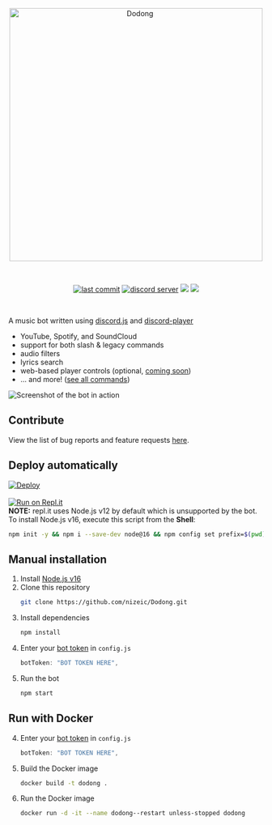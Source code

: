 <div align="center">
  <p>
    <img src="https://nize.ph/gallery/dodongmedium.png" width="500" alt="Dodong" /></a>
  </p>
  <br>
  <p>
    <a href="https://github.com/nizeic/Dodong/commits/main"><img src="https://img.shields.io/github/last-commit/nizeic/Dodong?color=44b868&logo=GitHub&logoColor=white&style=flat-square" alt="last commit"></a> 
    <a href="https://puersa.com/discord"><img src="https://img.shields.io/discord/706460727573217381?color=44b868&logo=discord&logoColor=white&style=flat-square" alt="discord server"></a>
    <a href="https://www.npmjs.com/package/discord.js"><img src="https://img.shields.io/github/package-json/dependency-version/nizeic/Dodong/discord.js?color=44b868&logo=npm&style=flat-square"></a>
    <a href="https://www.npmjs.com/package/discord-player"><img src="https://img.shields.io/github/package-json/dependency-version/nizeic/Dodong/discord-player?color=44b868&logo=npm&style=flat-square"></a>
  </p>
</div>
<br>

A music bot written using [discord.js](https://github.com/discordjs/discord.js) and [discord-player](https://github.com/Androz2091/discord-player)
- YouTube, Spotify, and SoundCloud
- support for both slash & legacy commands
- audio filters
- lyrics search
- web-based player controls (optional, [coming soon](https://github.com/JoshCunningHum/Dodong-webplayer))
- ... and more! ([see all commands](https://github.com/nizeic/Dodong/tree/main/commands))

![Screenshot of the bot in action](https://puersa.com/gallery/dodongexample.png)

## Contribute

View the list of bug reports and feature requests [here](https://github.com/nizeic/Dodong/issues).

## Deploy automatically

[![Deploy](https://www.herokucdn.com/deploy/button.svg)](https://heroku.com/deploy)<br><br>
[![Run on Repl.it](https://repl.it/badge/github/nizeic/Dodong)](https://repl.it/github/nizeic/Dodong)<br>
**NOTE:** repl.it uses Node.js v12 by default which is unsupported by the bot.<br>
To install Node.js v16, execute this script from the **Shell**:

```sh
npm init -y && npm i --save-dev node@16 && npm config set prefix=$(pwd)/node_modules/node && export PATH=$(pwd)/node_modules/node/bin:$PATH
```

## Manual installation

1. Install [Node.js v16](https://nodejs.org/en/download)
2. Clone this repository
   ```sh
   git clone https://github.com/nizeic/Dodong.git
   ```
3. Install dependencies
   ```sh
   npm install
   ```
4. Enter your [bot token](https://discord.com/developers/applications) in `config.js`
   ```js
   botToken: "BOT TOKEN HERE",
   ```
5. Run the bot
   ```sh
   npm start
   ```

## Run with Docker
4. Enter your [bot token](https://discord.com/developers/applications) in `config.js`
   ```js
   botToken: "BOT TOKEN HERE",
   ```

2. Build the Docker image
   ```sh
   docker build -t dodong .
   ```

3. Run the Docker image
   ```sh
   docker run -d -it --name dodong--restart unless-stopped dodong
   ```

